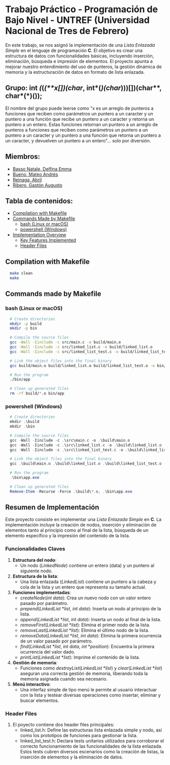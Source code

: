# Trabajo Práctico - Programación de Bajo Nivel - UNTREF (Universidad Nacional de Tres de Febrero)

En este trabajo, se nos asignó la implementación de una *Lista Enlazada Simple* en el lenguaje de programación **C**. El objetivo es crear una estructura de datos con funcionalidades básicas, incluyendo inserción, eliminación, búsqueda e impresión de elementos. El proyecto apunta a mejorar nuestro entendimiento del uso de punteros, la gestión dinámica de memoria y la estructuración de datos en formato de lista enlazada.

## Grupo: int _(_(_(\*\*x[])(char_, int*(*)(char*)))[])(char\*\*, char*(\*)());

El nombre del grupo puede leerse como "x es un arreglo de punteros a funciones que reciben como parámetros un puntero a un caracter y un puntero a una función que recibe un puntero a un caracter y retorna un puntero a un entero. Estas funciones retornan un puntero a un arreglo de punteros a funciones que reciben como parámetros un puntero a un puntero a un caracter y un puntero a una función que retorna un puntero a un caracter, y devuelven un puntero a un entero"... solo por diversión.


## Miembros:
  - [Basso Natale, Delfina Emma](https://github.com/delfina-basso)
  - [Bueno, Mateo Andrés](https://github.com/MateoBueno)
  - [Reinaga, Abril](https://github.com/makochipa)
  - [Ribero, Gastón Augusto](https://github.com/trigologiaa)

## Tabla de contenidos:
- [Compilation with Makefile](#compilation-with-makefile)
- [Commands Made by Makefile](#commands-made-by-makefile)
  - [bash (Linux or macOS)](#bash-linux-or-macos)
  - [powershell (Windows)](#powershell-windows)
- [Implementation Overview](#implementation-overview)
  - [Key Features Implemented](#key-features-implemented)
  - [Header Files](#header-files)

## Compilation with Makefile

```bash
  make clean
  make
```

## Commands made by Makefile

### bash (Linux or macOS)

```bash
  # Create directories
  mkdir -p build
  mkdir -p bin

  # Compile the source files
  gcc -Wall -Iinclude -c src/main.c -o build/main.o
  gcc -Wall -Iinclude -c src/linked_list.c -o build/linked_list.o
  gcc -Wall -Iinclude -c src/linked_list_test.c -o build/linked_list_test.o

  # Link the object files into the final binary
  gcc build/main.o build/linked_list.o build/linked_list_test.o -o bin/app

  # Run the program
  ./bin/app

  # Clean up generated files
  rm -rf build/*.o bin/app
```

### powershell (Windows)

```powershell
  # Create directories
  mkdir .\build
  mkdir .\bin

  # Compile the source files
  gcc -Wall -Iinclude -c .\src\main.c -o .\build\main.o
  gcc -Wall -Iinclude -c .\src\linked_list.c -o .\build\linked_list.o
  gcc -Wall -Iinclude -c .\src\linked_list_test.c -o .\build\linked_list_test.o

  # Link the object files into the final binary
  gcc .\build\main.o .\build\linked_list.o .\build\linked_list_test.o -o .\bin\app.exe

  # Run the program
  .\bin\app.exe

  # Clean up generated files
  Remove-Item -Recurse -Force .\build\*.o, .\bin\app.exe
```

## Resumen de Implementación
Este proyecto consiste en implementar una *Lista Enlazada Simple* en **C**. La implementación incluye la creación de nodos, inserción y eliminación de elementos tanto al principio como al final de la lista, búsqueda de un elemento específico y la impresión del contenido de la lista.

### Funcionalidades Claves

1. **Estructura del nodo**:
    - Un nodo (*LinkedNode*) contiene un entero (data) y un puntero al siguiente nodo.
2. **Estructura de la lista**:
    - Una lista enlazada (*LinkedList*) contiene un puntero a la cabeza y cola de la lista y un entero que representa su tamaño actual.
3. **Funciones implementadas**:
    - *createNode*(*int* *data*): Crea un nuevo nodo con un valor entero pasado por parámetro.
    - *prepend*(*LinkedList* **list*, *int* *data*): Inserta un nodo al principio de la lista.
    - *append*(*LinkedList* **list*, *int* *data*): Inserta un nodo al final de la lista.
    - *removeFirst*(*LinkedList* **list*): Elimina el primer nodo de la lista.
    - *removeLast*(*LinkedList* **list*): Elimina el último nodo de la lista.
    - *removeData*(*LinkedList* **list*, *int* *data*): Elimina la primera ocurrencia de un valor pasado por parámetro.
    - *find*(*LinkedList* **list*, *int* *data*, *int* **position*): Encuentra la primera ocurrencia del valor dado.
    - *printList*(*LinkedList* **list*): Imprime el contenido de la lista.
4. **Gestión de memoria**:
    - Funciones como *destroyList*(*LinkedList* **list*) y *clear*(*LinkedList* **list*) aseguran una correcta gestión de memoria, liberando toda la memoria asignada cuando sea necesario.
5. **Menú interactivo**:
    - Una interfaz simple de tipo menú le permite al usuario interactuar con la lista y testear diversas operaciones como insertar, eliminar y buscar elementos.

### Header Files

1. El poyecto contiene dos header files principales:
    - linked_list.h: Define las estructuras lista enlazada simple y nodo, así como los prototipos de funciones para gestionar la lista.
    - linked_list_test.h: Declara tests unitarios utilizados para corroborar el correcto funcionamiento de las funcionalidades de la lista enlazada. Estos tests cubren diversos escenarios como la creación de listas, la inserción de elementos y la eliminación de datos.
